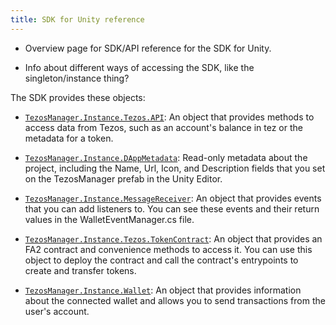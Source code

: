```yaml
---
title: SDK for Unity reference
---
```


- Overview page for SDK/API reference for the SDK for Unity.

- Info about different ways of accessing the SDK, like the singleton/instance thing?

The SDK provides these objects:

- [`TezosManager.Instance.Tezos.API`](./unity/API): An object that provides methods to access data from Tezos, such as an account's balance in tez or the metadata for a token.

- [`TezosManager.Instance.DAppMetadata`](./unity/DAppMetadata): Read-only metadata about the project, including the Name, Url, Icon, and Description fields that you set on the TezosManager prefab in the Unity Editor.

- [`TezosManager.Instance.MessageReceiver`](./unity/MessageReceiver): An object that provides events that you can add listeners to. You can see these events and their return values in the WalletEventManager.cs file.

- [`TezosManager.Instance.Tezos.TokenContract`](./unity/TokenContract): An object that provides an FA2 contract and convenience methods to access it. You can use this object to deploy the contract and call the contract's entrypoints to create and transfer tokens.

- [`TezosManager.Instance.Wallet`](./unity/Wallet): An object that provides information about the connected wallet and allows you to send transactions from the user's account.